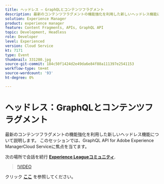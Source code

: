 ```yaml
---
title: ヘッドレス — GraphQLとコンテンツフラグメント
description: 最新のコンテンツフラグメントの機能強化を利用した新しいヘッドレス機能について説明します。 このセッションでは、GraphQL API for Adobe Experience ManagerCloud Serviceに焦点を当てます。 このセッションは、Adobe Developers Live Content イベントの一部として配信されました。
solution: Experience Manager
product: experience manager
feature: Content Fragments, APIs, GraphQL API
topic: Development, Headless
role: Developer
level: Experienced
version: Cloud Service
kt: 7171
type: Event
thumbnail: 331280.jpg
source-git-commit: 184c50f1424d2e49da6e84f88a111397e2541153
workflow-type: tm+mt
source-wordcount: '93'
ht-degree: 0%

---
```



# ヘッドレス：GraphQLとコンテンツフラグメント

最新のコンテンツフラグメントの機能強化を利用した新しいヘッドレス機能について説明します。 このセッションでは、GraphQL API for Adobe Experience ManagerCloud Serviceに焦点を当てます。

次の場所で会話を続行 **[Experience Leagueコミュニティ](http://adobe.ly/36Yd3v6)**.

>[!VIDEO](https://video.tv.adobe.com/v/331280/?quality=12&learn=on&hidetitle=true)

クリック **[ここ](/help/adobe-developers-live/assets/headless-graphql-content-fragments.pdf)** を参照してください。
